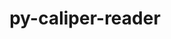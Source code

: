 ---
title: "py-caliper-reader"
layout: cache
categories: [package, develop]
meta: {"compilers": ["none"], "num_specs": 4, "num_specs_by_stack": {"radiuss": 4, "root": 4}, "oss": ["ubuntu18.04"], "platforms": ["linux"], "stacks": ["radiuss", "root"], "targets": ["x86_64_v3"], "versions": ["0.4.0"]}
spec_details: [{"compiler": "none", "hash": "7abwdsj66jqfonhklsgcaq6cckxfcw4n", "os": "ubuntu18.04", "platform": "linux", "size": "-", "stacks": ["radiuss", "root"], "target": "x86_64_v3", "variants": ["build_system=python_pip"], "versions": ["0.4.0"]}, {"compiler": "none", "hash": "gygxfd4idjyxcsvws4hpxelzpbikdv43", "os": "ubuntu18.04", "platform": "linux", "size": "-", "stacks": ["radiuss", "root"], "target": "x86_64_v3", "variants": ["build_system=python_pip"], "versions": ["0.4.0"]}, {"compiler": "none", "hash": "kqjiax45p3ljhwbdgtazhd5ukrimfrda", "os": "ubuntu18.04", "platform": "linux", "size": "-", "stacks": ["radiuss", "root"], "target": "x86_64_v3", "variants": ["build_system=python_pip"], "versions": ["0.4.0"]}, {"compiler": "none", "hash": "pwo557l2uhcgykp3v7q4natlfwcgenox", "os": "ubuntu18.04", "platform": "linux", "size": "-", "stacks": ["radiuss", "root"], "target": "x86_64_v3", "variants": ["build_system=python_pip"], "versions": ["0.4.0"]}]
---